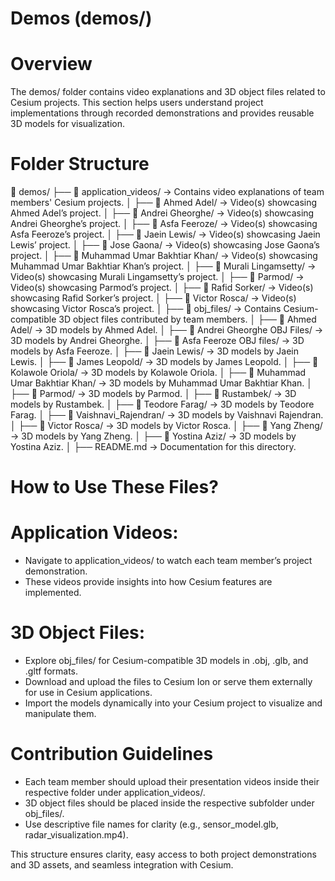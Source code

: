 # **Demos (demos/)**

# **Overview**
The demos/ folder contains video explanations and 3D object files related to Cesium projects. This section helps users understand project implementations through recorded demonstrations and provides reusable 3D models for visualization.


# **Folder Structure**

📂 demos/
├── 📂 application_videos/ → Contains video explanations of team members' Cesium projects.
│ ├── 📂 Ahmed Adel/ → Video(s) showcasing Ahmed Adel’s project.
│ ├── 📂 Andrei Gheorghe/ → Video(s) showcasing Andrei Gheorghe’s project.
│ ├── 📂 Asfa Feeroze/ → Video(s) showcasing Asfa Feeroze’s project.
│ ├── 📂 Jaein Lewis/ → Video(s) showcasing Jaein Lewis’ project.
│ ├── 📂 Jose Gaona/ → Video(s) showcasing Jose Gaona’s project.
│ ├── 📂 Muhammad Umar Bakhtiar Khan/ → Video(s) showcasing Muhammad Umar Bakhtiar Khan’s project.
│ ├── 📂 Murali Lingamsetty/ → Video(s) showcasing Murali Lingamsetty’s project.
│ ├── 📂 Parmod/ → Video(s) showcasing Parmod’s project.
│ ├── 📂 Rafid Sorker/ → Video(s) showcasing Rafid Sorker’s project.
│ ├── 📂 Victor Rosca/ → Video(s) showcasing Victor Rosca’s project.
│
├── 📂 obj_files/ → Contains Cesium-compatible 3D object files contributed by team members.
│ ├── 📂 Ahmed Adel/ → 3D models by Ahmed Adel.
│ ├── 📂 Andrei Gheorghe OBJ Files/ → 3D models by Andrei Gheorghe.
│ ├── 📂 Asfa Feeroze OBJ files/ → 3D models by Asfa Feeroze.
│ ├── 📂 Jaein Lewis/ → 3D models by Jaein Lewis.
│ ├── 📂 James Leopold/ → 3D models by James Leopold.
│ ├── 📂 Kolawole Oriola/ → 3D models by Kolawole Oriola.
│ ├── 📂 Muhammad Umar Bakhtiar Khan/ → 3D models by Muhammad Umar Bakhtiar Khan.
│ ├── 📂 Parmod/ → 3D models by Parmod.
│ ├── 📂 Rustambek/ → 3D models by Rustambek.
│ ├── 📂 Teodore Farag/ → 3D models by Teodore Farag.
│ ├── 📂 Vaishnavi_Rajendran/ → 3D models by Vaishnavi Rajendran.
│ ├── 📂 Victor Rosca/ → 3D models by Victor Rosca.
│ ├── 📂 Yang Zheng/ → 3D models by Yang Zheng.
│ ├── 📂 Yostina Aziz/ → 3D models by Yostina Aziz.
│
├── README.md → Documentation for this directory.

# **How to Use These Files?**

# **Application Videos:**
- Navigate to application_videos/ to watch each team member’s project demonstration.
- These videos provide insights into how Cesium features are implemented.

# **3D Object Files:**
- Explore obj_files/ for Cesium-compatible 3D models in .obj, .glb, and .gltf formats.
- Download and upload the files to Cesium Ion or serve them externally for use in Cesium applications.
- Import the models dynamically into your Cesium project to visualize and manipulate them.

# **Contribution Guidelines**
- Each team member should upload their presentation videos inside their respective folder under application_videos/.
- 3D object files should be placed inside the respective subfolder under obj_files/.
- Use descriptive file names for clarity (e.g., sensor_model.glb, radar_visualization.mp4).

This structure ensures clarity, easy access to both project demonstrations and 3D assets, and seamless integration with Cesium.